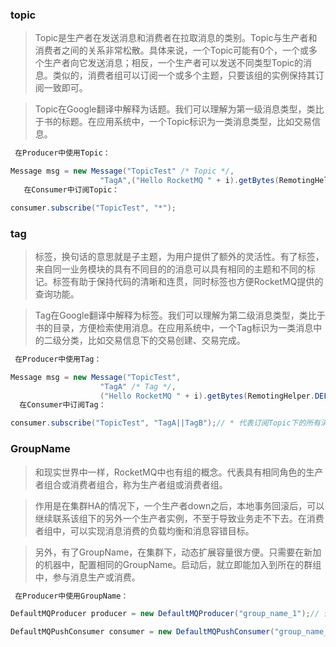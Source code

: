 
### topic

>Topic是生产者在发送消息和消费者在拉取消息的类别。Topic与生产者和消费者之间的关系非常松散。具体来说，一个Topic可能有0个，一个或多个生产者向它发送消息；相反，一个生产者可以发送不同类型Topic的消息。类似的，消费者组可以订阅一个或多个主题，只要该组的实例保持其订阅一致即可。

> Topic在Google翻译中解释为话题。我们可以理解为第一级消息类型，类比于书的标题。在应用系统中，一个Topic标识为一类消息类型，比如交易信息。

```java
 在Producer中使用Topic：

Message msg = new Message("TopicTest" /* Topic */,
                    "TagA",("Hello RocketMQ " + i).getBytes(RemotingHelper.DEFAULT_CHARSET));
   在Consumer中订阅Topic：

consumer.subscribe("TopicTest", "*");
```

### tag

>标签，换句话的意思就是子主题，为用户提供了额外的灵活性。有了标签，来自同一业务模块的具有不同目的的消息可以具有相同的主题和不同的标记。标签有助于保持代码的清晰和连贯，同时标签也方便RocketMQ提供的查询功能。

> Tag在Google翻译中解释为标签。我们可以理解为第二级消息类型，类比于书的目录，方便检索使用消息。在应用系统中，一个Tag标识为一类消息中的二级分类，比如交易信息下的交易创建、交易完成。

```java
 在Producer中使用Tag：

Message msg = new Message("TopicTest",
                    "TagA" /* Tag */,
                    ("Hello RocketMQ " + i).getBytes(RemotingHelper.DEFAULT_CHARSET));
  在Consumer中订阅Tag：

consumer.subscribe("TopicTest", "TagA||TagB");// * 代表订阅Topic下的所有消息


```

### GroupName

> 和现实世界中一样，RocketMQ中也有组的概念。代表具有相同角色的生产者组合或消费者组合，称为生产者组或消费者组。

>作用是在集群HA的情况下，一个生产者down之后，本地事务回滚后，可以继续联系该组下的另外一个生产者实例，不至于导致业务走不下去。在消费者组中，可以实现消息消费的负载均衡和消息容错目标。
 
>另外，有了GroupName，在集群下，动态扩展容量很方便。只需要在新加的机器中，配置相同的GroupName。启动后，就立即能加入到所在的群组中，参与消息生产或消费。

```java
 在Producer中使用GroupName：

DefaultMQProducer producer = new DefaultMQProducer("group_name_1");// 使用GroupName来初始化Producer，如果不指定，就会使用默认的名字：DEFAULT_PRODUCER

DefaultMQPushConsumer consumer = new DefaultMQPushConsumer("group_name_1");// 使用GroupName来初始化Consumer，如果不指定，就会使用默认的名字：DEFAULT_CONSUMER
```